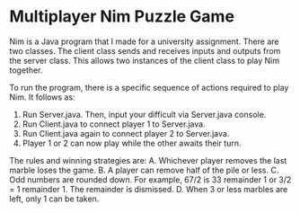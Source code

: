 # Multiplayer Nim Puzzle Game
Nim is a Java program that I made for a university assignment. There are two classes. The client class sends and receives inputs and outputs from the server class. This allows two instances of the client class to play Nim together.  

To run the program, there is a specific sequence of actions required to play Nim. It follows as:
1.	Run Server.java. Then, input your difficult via Server.java console.
2.	Run Client.java to connect player 1 to Server.java.
3.	Run Client.java again to connect player 2 to Server.java.
4.	Player 1 or 2 can now play while the other awaits their turn. 

The rules and winning strategies are: 
A.  Whichever player removes the last marble loses the game.
B.  A player can remove half of the pile or less.
C.  Odd numbers are rounded down. For example, 67/2 is 33 remainder 1 or 3/2 = 1 remainder 1. The remainder is dismissed.
D.  When 3 or less marbles are left, only 1 can be taken.
